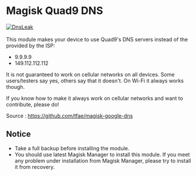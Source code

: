 Magisk Quad9 DNS
==========
<a href="https://ibb.co/3sYjVhK"><img src="https://i.ibb.co/JdFG8kZ/DnsLeak.jpg" alt="DnsLeak" border="0"></a><br><br>
This module makes your device to use Quad9's DNS servers instead of the provided by the ISP:
* 9.9.9.9
* 149.112.112.112


It is not guaranteed to work on cellular networks on all devices. Some users/testers say yes, others say that it doesn't.
On Wi-Fi it always works though.

If you know how to make it always work on cellular networks and want to contribute, please do!

Source : https://github.com/tfae/magisk-google-dns

## Notice
* Take a full backup before installing the module.
* You should use latest Magisk Manager to install this module. If you meet any problem under installation from Magisk Manager, please try to install it from recovery.